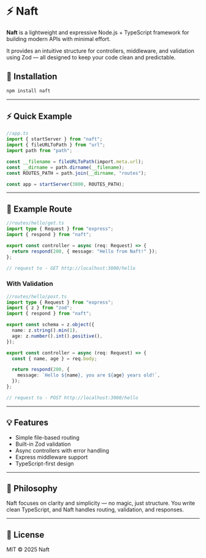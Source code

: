 # ⚡ Naft

**Naft** is a lightweight and expressive Node.js + TypeScript framework for building modern APIs with minimal effort.

It provides an intuitive structure for controllers, middleware, and validation using Zod — all designed to keep your code clean and predictable.


## 🚀 Installation

```bash
npm install naft
````

---

## ⚡ Quick Example

```ts
//app.ts
import { startServer } from "naft";
import { fileURLToPath } from "url";
import path from "path";

const __filename = fileURLToPath(import.meta.url);
const __dirname = path.dirname(__filename);
const ROUTES_PATH = path.join(__dirname, "routes");

const app = startServer(3000, ROUTES_PATH);
```

---

## 🧩 Example Route

```ts
//routes/hello/get.ts
import type { Request } from "express";
import { respond } from "naft";

export const controller = async (req: Request) => {
  return respond(200, { message: "Hello from Naft!" });
};

// request to - GET http://localhost:3000/hello
```

### With Validation

```ts
//routes/hello/post.ts
import type { Request } from "express";
import { z } from "zod";
import { respond } from "naft";

export const schema = z.object({
  name: z.string().min(1),
  age: z.number().int().positive(),
});

export const controller = async (req: Request) => {
  const { name, age } = req.body;

  return respond(200, {
    message: `Hello ${name}, you are ${age} years old!`,
  });
};

// request to - POST http://localhost:3000/hello
```

---

## 💡 Features

* Simple file-based routing
* Built-in Zod validation
* Async controllers with error handling
* Express middleware support
* TypeScript-first design

---

## 🧠 Philosophy

Naft focuses on clarity and simplicity — no magic, just structure.
You write clean TypeScript, and Naft handles routing, validation, and responses.

---

## 📜 License

MIT © 2025 Naft
